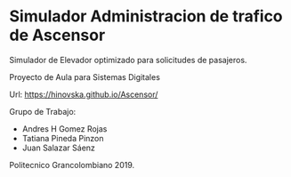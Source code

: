 # Simulador Administracion de trafico de Ascensor
Simulador de Elevador optimizado para solicitudes de pasajeros.

Proyecto de Aula para Sistemas Digitales


Url:  https://hinovska.github.io/Ascensor/


Grupo de Trabajo:
- Andres H Gomez Rojas
- Tatiana Pineda Pinzon
- Juan Salazar Sáenz

Politecnico Grancolombiano 2019.
